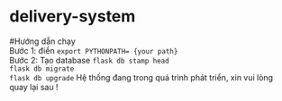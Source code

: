 # delivery-system  

#Hướng dẫn chạy  
Bước 1: điền `export PYTHONPATH= {your path}`  
Bước 2: Tạo database 
`flask db stamp head`  
`flask db migrate`  
`flask db upgrade` 
Hệ thống đang trong quá trình phát triển, xin vui lòng quay lại sau !
